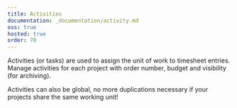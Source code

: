 ```yaml
---
title: Activities
documentation: _documentation/activity.md
oss: true
hosted: true
order: 70
---
```


Activities (or tasks) are used to assign the unit of work to timesheet entries. Manage activities for each project with order number, budget and visibility (for archiving). 

Activities can also be global, no more duplications necessary if your projects share the same working unit!
